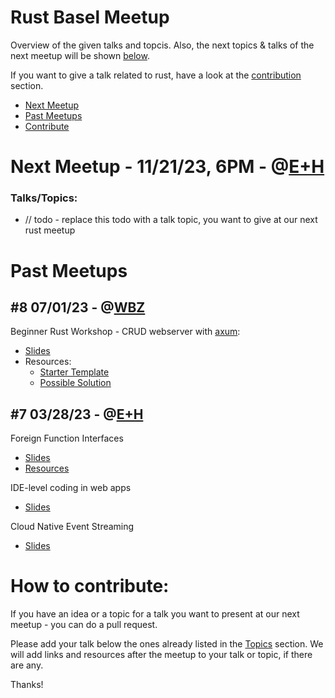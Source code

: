 # Rust Basel Meetup

Overview of the given talks and topcis. Also, the next topics & talks
of the next meetup will be shown [below](#next-meetup).

If you want to give a talk related to rust, have a look at the [contribution](#how-to-contribute) section.

- [Next Meetup](#next-meetup)
- [Past Meetups](#past-meetups)
- [Contribute](#how-to-contribute)

# Next Meetup - 11/21/23, 6PM - @[E+H](https://www.endress.com/en/endress-hauser-group/product-center-competencies/endress-hauser-digital-solutions)

### Talks/Topics:
- // todo - replace this todo with a talk topic, you want to give at our next rust meetup

# Past Meetups

## #8 07/01/23 - @[WBZ](https://www.wbz.ch/)

Beginner Rust Workshop - CRUD webserver with [axum](https://github.com/tokio-rs/axum):
  - [Slides](https://github.com/rust-basel/rust-meetup-8)
  - Resources:
    - [Starter Template](https://github.com/rust-basel/axum-pokedex-starter)
    - [Possible Solution](https://github.com/rust-basel/axum-pokedex)

## #7 03/28/23 - @[E+H](https://www.endress.com/en/endress-hauser-group/product-center-competencies/endress-hauser-digital-solutions)

Foreign Function Interfaces
- [Slides](https://docs.google.com/presentation/d/1h-85FV6myH_K9KIWYPGGgiB8Izp7zx5RUpfd3k2_0Ys/edit?usp=drivesdk) 
- [Resources](https://github.com/yguenduez/cxx-corrosion-ffi)

IDE-level coding in web apps
- [Slides](https://docs.google.com/presentation/d/1BdkUcrBshtd4XkH_NpWh_a0vXNGpGdyJ/edit?usp=sharing&ouid=109325622117785913183&rtpof=true&sd=true) 

Cloud Native Event Streaming
- [Slides](https://drive.google.com/file/d/1upqLGw3vnqFiuWXtfcpB9q04s0H7-TL_/view?usp=sharing)

# How to contribute:

If you have an idea or a topic for a talk you want to present at our 
next meetup - you can do a pull request.

Please add your talk below the ones already listed in the [Topics](#talkstopics) section.
We will add links and resources after the meetup to your talk or topic, if there are any.

Thanks!
